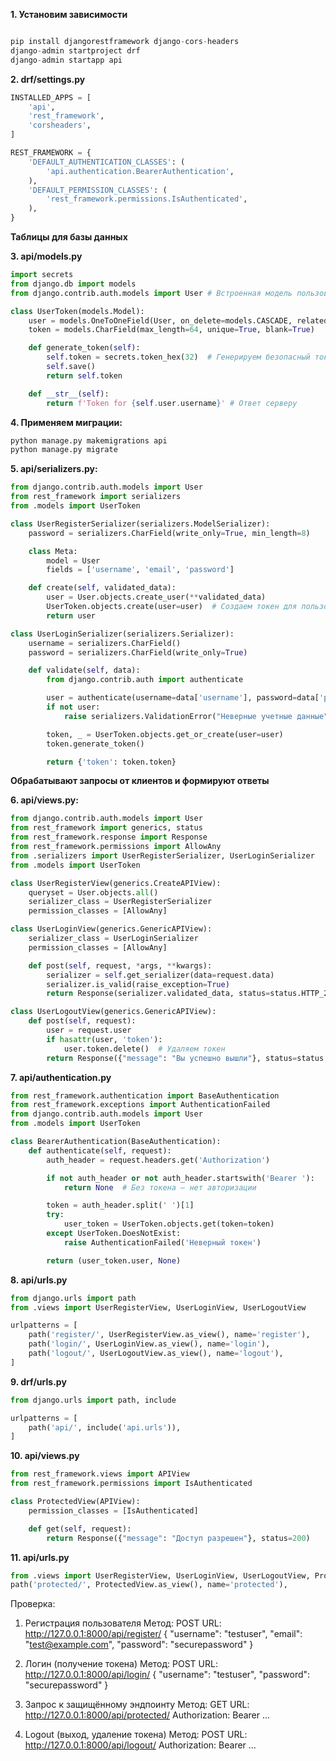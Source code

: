 **1. Установим зависимости**

```python

pip install djangorestframework django-cors-headers
django-admin startproject drf
django-admin startapp api
```

**2. drf/settings.py**
```python
INSTALLED_APPS = [
    'api',
    'rest_framework',
    'corsheaders',
]

REST_FRAMEWORK = {
    'DEFAULT_AUTHENTICATION_CLASSES': (
        'api.authentication.BearerAuthentication',
    ),
    'DEFAULT_PERMISSION_CLASSES': (
        'rest_framework.permissions.IsAuthenticated',
    ),
}
```
**Таблицы для базы данных**

**3. api/models.py**
```python
import secrets
from django.db import models
from django.contrib.auth.models import User # Встроенная модель пользователя Django

class UserToken(models.Model):
    user = models.OneToOneField(User, on_delete=models.CASCADE, related_name='token')
    token = models.CharField(max_length=64, unique=True, blank=True)

    def generate_token(self):
        self.token = secrets.token_hex(32)  # Генерируем безопасный токен
        self.save()
        return self.token

    def __str__(self):
        return f'Token for {self.user.username}' # Ответ серверу
```

**4. Применяем миграции:**
```python
python manage.py makemigrations api
python manage.py migrate
```

**5. api/serializers.py:**
```python
from django.contrib.auth.models import User
from rest_framework import serializers
from .models import UserToken

class UserRegisterSerializer(serializers.ModelSerializer):
    password = serializers.CharField(write_only=True, min_length=8)

    class Meta:
        model = User
        fields = ['username', 'email', 'password']

    def create(self, validated_data):
        user = User.objects.create_user(**validated_data)
        UserToken.objects.create(user=user)  # Создаем токен для пользователя
        return user

class UserLoginSerializer(serializers.Serializer):
    username = serializers.CharField()
    password = serializers.CharField(write_only=True)

    def validate(self, data):
        from django.contrib.auth import authenticate

        user = authenticate(username=data['username'], password=data['password'])
        if not user:
            raise serializers.ValidationError("Неверные учетные данные")

        token, _ = UserToken.objects.get_or_create(user=user)
        token.generate_token()

        return {'token': token.token}
```
**Обрабатывают запросы от клиентов и формируют ответы**

**6. api/views.py:**
```python
from django.contrib.auth.models import User
from rest_framework import generics, status
from rest_framework.response import Response
from rest_framework.permissions import AllowAny
from .serializers import UserRegisterSerializer, UserLoginSerializer
from .models import UserToken

class UserRegisterView(generics.CreateAPIView):
    queryset = User.objects.all()
    serializer_class = UserRegisterSerializer
    permission_classes = [AllowAny]

class UserLoginView(generics.GenericAPIView):
    serializer_class = UserLoginSerializer
    permission_classes = [AllowAny]

    def post(self, request, *args, **kwargs):
        serializer = self.get_serializer(data=request.data)
        serializer.is_valid(raise_exception=True)
        return Response(serializer.validated_data, status=status.HTTP_200_OK)

class UserLogoutView(generics.GenericAPIView):
    def post(self, request):
        user = request.user
        if hasattr(user, 'token'):
            user.token.delete()  # Удаляем токен
        return Response({"message": "Вы успешно вышли"}, status=status.HTTP_200_OK)
```

**7. api/authentication.py**
```python
from rest_framework.authentication import BaseAuthentication
from rest_framework.exceptions import AuthenticationFailed
from django.contrib.auth.models import User
from .models import UserToken

class BearerAuthentication(BaseAuthentication):
    def authenticate(self, request):
        auth_header = request.headers.get('Authorization')

        if not auth_header or not auth_header.startswith('Bearer '):
            return None  # Без токена — нет авторизации

        token = auth_header.split(' ')[1]
        try:
            user_token = UserToken.objects.get(token=token)
        except UserToken.DoesNotExist:
            raise AuthenticationFailed('Неверный токен')

        return (user_token.user, None)
```

**8. api/urls.py**
```python
from django.urls import path
from .views import UserRegisterView, UserLoginView, UserLogoutView

urlpatterns = [
    path('register/', UserRegisterView.as_view(), name='register'),
    path('login/', UserLoginView.as_view(), name='login'),
    path('logout/', UserLogoutView.as_view(), name='logout'),
]
```

**9. drf/urls.py**
```python
from django.urls import path, include

urlpatterns = [
    path('api/', include('api.urls')),
]
```
**10. api/views.py**
```python
from rest_framework.views import APIView
from rest_framework.permissions import IsAuthenticated

class ProtectedView(APIView):
    permission_classes = [IsAuthenticated]

    def get(self, request):
        return Response({"message": "Доступ разрешен"}, status=200)
```

**11. api/urls.py**
```python
from .views import UserRegisterView, UserLoginView, UserLogoutView, ProtectedView
path('protected/', ProtectedView.as_view(), name='protected'),
```

Проверка:
1. Регистрация пользователя
Метод: POST
URL: http://127.0.0.1:8000/api/register/
{
    "username": "testuser",
    "email": "test@example.com",
    "password": "securepassword"
}

2. Логин (получение токена)
Метод: POST
URL: http://127.0.0.1:8000/api/login/
{
    "username": "testuser",
    "password": "securepassword"
}

3. Запрос к защищённому эндпоинту
Метод: GET
URL: http://127.0.0.1:8000/api/protected/
Authorization: Bearer ...

4. Logout (выход, удаление токена)
Метод: POST
URL: http://127.0.0.1:8000/api/logout/
Authorization: Bearer ...